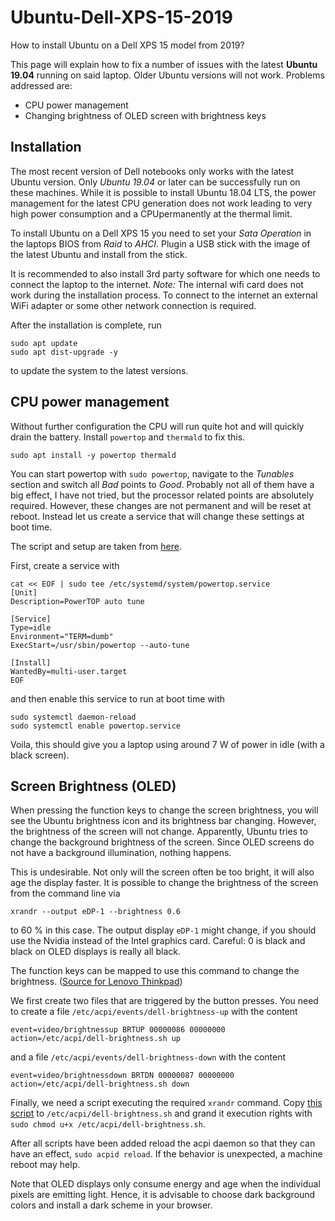 # Ubuntu-Dell-XPS-15-2019
How to install Ubuntu on a Dell XPS 15 model from 2019?

This page will explain how to fix a number of issues with the latest **Ubuntu 19.04** running on said laptop. Older Ubuntu versions will not work. Problems addressed are:

- CPU power management
- Changing brightness of OLED screen with brightness keys

## Installation

The most recent version of Dell notebooks only works with the latest Ubuntu version. Only *Ubuntu 19.04* or later can be successfully run on these machines. While it is possible to install Ubuntu 18.04 LTS, the power management for the latest CPU generation does not work leading to very high power consumption and a CPUpermanently at the thermal limit.  

To install Ubuntu on a Dell XPS 15 you need to set your _Sata Operation_ in the laptops BIOS from _Raid_ to _AHCI_. Plugin a USB stick with the image of the latest Ubuntu and install from the stick.

It is recommended to also install 3rd party software for which one needs to connect the laptop to the internet. *Note:* The internal wifi card does not work during the installation process. To connect to the internet an external WiFi adapter or some other network connection is required.

After the installation is complete, run
```
sudo apt update
sudo apt dist-upgrade -y
```
to update the system to the latest versions.

## CPU power management
Without further configuration the CPU will run quite hot and will quickly drain the battery. Install `powertop` and `thermald` to fix this.
```
sudo apt install -y powertop thermald
```
You can start powertop with `sudo powertop`, navigate to the _Tunables_ section and switch all _Bad_ points to _Good_. Probably not all of them have a big effect, I have not tried, but the processor related points are absolutely required. However, these changes are not permanent and will be reset at reboot. Instead let us create a service that will change these settings at boot time.

The script and setup are taken from [here](https://blog.sleeplessbeastie.eu/2015/08/10/how-to-set-all-tunable-powertop-options-at-system-boot/).

First, create a service with
```
cat << EOF | sudo tee /etc/systemd/system/powertop.service
[Unit]
Description=PowerTOP auto tune

[Service]
Type=idle
Environment="TERM=dumb"
ExecStart=/usr/sbin/powertop --auto-tune

[Install]
WantedBy=multi-user.target
EOF
```
and then enable this service to run at boot time with
```
sudo systemctl daemon-reload
sudo systemctl enable powertop.service
```

Voila, this should give you a laptop using around 7 W of power in idle (with a black screen).

## Screen Brightness (OLED)
When pressing the function keys to change the screen brightness, you will see the Ubuntu brightness icon and its brightness bar changing. However, the brightness of the screen will not change. Apparently, Ubuntu tries to change the background brightness of the screen. Since OLED screens do not have a background illumination, nothing happens.

This is undesirable. Not only will the screen often be too bright, it will also age the display faster. It is possible to change the brightness of the screen from the command line via
```
xrandr --output eDP-1 --brightness 0.6
```
to 60 % in this case. The output display `eDP-1` might change, if you should use the Nvidia instead of the Intel graphics card. Careful: 0 is black and black on OLED displays is really all black.

The function keys can be mapped to use this command to change the brightness. ([Source for Lenovo Thinkpad](https://askubuntu.com/questions/824949/lenovo-thinkpad-x1-yoga-oled-brightness))

We first create two files that are triggered by the button presses. You need to create a file `/etc/acpi/events/dell-brightness-up` with the content
```
event=video/brightnessup BRTUP 00000086 00000000
action=/etc/acpi/dell-brightness.sh up
```
and a file `/etc/acpi/events/dell-brightness-down` with the content
```
event=video/brightnessdown BRTDN 00000087 00000000
action=/etc/acpi/dell-brightness.sh down
```

Finally, we need a script executing the required `xrandr` command. Copy [this script](dell-brightness.sh) to `/etc/acpi/dell-brightness.sh` and grand it execution rights with `sudo chmod u+x /etc/acpi/dell-brightness.sh`.

After all scripts have been added reload the acpi daemon so that they can have an effect, `sudo acpid reload`. If the behavior is unexpected, a machine reboot may help.

Note that OLED displays only consume energy and age when the individual pixels are emitting light. Hence, it is advisable to choose dark background colors and install a dark scheme in your browser.
